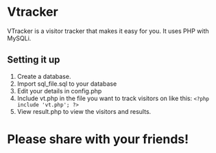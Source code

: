 Vtracker
========

VTracker is a visitor tracker that makes it easy for you. It uses PHP with MySQLi.

Setting it up
-------------

1. Create a database.
2. Import sql_file.sql to your database
3. Edit your details in config.php
4. Include vt.php in the file you want to track visitors on like this: `<?php include 'vt.php'; ?>`
5. View result.php to view the visitors and results.

Please share with your friends!
=
